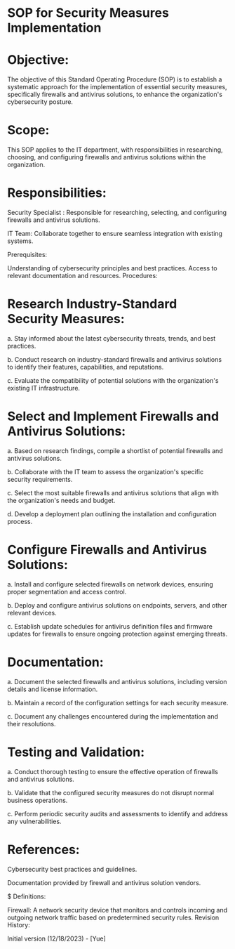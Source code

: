 
# SOP for Security Measures Implementation

# Objective:
The objective of this Standard Operating Procedure (SOP) is to establish a systematic approach for the implementation of essential security measures, specifically firewalls and antivirus solutions, to enhance the organization's cybersecurity posture.

# Scope:
This SOP applies to the IT department, with responsibilities in researching, choosing, and configuring firewalls and antivirus solutions within the organization.

# Responsibilities:

Security Specialist : Responsible for researching, selecting, and configuring firewalls and antivirus solutions.

IT Team: Collaborate together to ensure seamless integration with existing systems.

Prerequisites:

Understanding of cybersecurity principles and best practices.
Access to relevant documentation and resources.
Procedures:

# Research Industry-Standard Security Measures:

a. Stay informed about the latest cybersecurity threats, trends, and best practices.

b. Conduct research on industry-standard firewalls and antivirus solutions to identify their features, capabilities, and reputations.

c. Evaluate the compatibility of potential solutions with the organization's existing IT infrastructure.

# Select and Implement Firewalls and Antivirus Solutions:

a. Based on research findings, compile a shortlist of potential firewalls and antivirus solutions.

b. Collaborate with the IT team to assess the organization's specific security requirements.

c. Select the most suitable firewalls and antivirus solutions that align with the organization's needs and budget.

d. Develop a deployment plan outlining the installation and configuration process.

# Configure Firewalls and Antivirus Solutions:

a. Install and configure selected firewalls on network devices, ensuring proper segmentation and access control.

b. Deploy and configure antivirus solutions on endpoints, servers, and other relevant devices.

c. Establish update schedules for antivirus definition files and firmware updates for firewalls to ensure ongoing protection against emerging threats.

# Documentation:

a. Document the selected firewalls and antivirus solutions, including version details and license information.

b. Maintain a record of the configuration settings for each security measure.

c. Document any challenges encountered during the implementation and their resolutions.

# Testing and Validation:

a. Conduct thorough testing to ensure the effective operation of firewalls and antivirus solutions.

b. Validate that the configured security measures do not disrupt normal business operations.

c. Perform periodic security audits and assessments to identify and address any vulnerabilities.

# References:

Cybersecurity best practices and guidelines.

Documentation provided by firewall and antivirus solution vendors.

$ Definitions:

Firewall: A network security device that monitors and controls incoming and outgoing network traffic based on predetermined security rules.
Revision History:

Initial version (12/18/2023) - [Yue]
